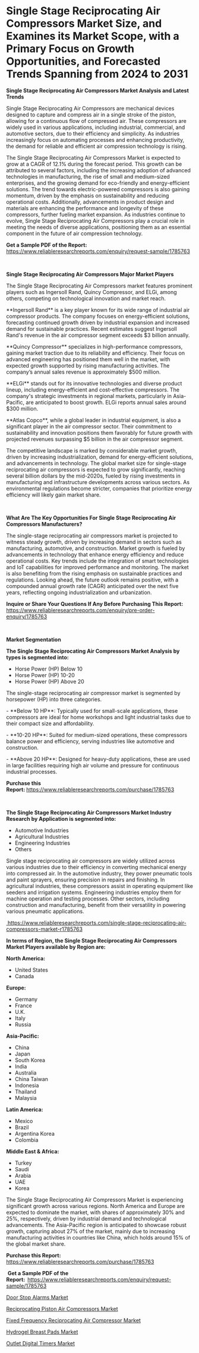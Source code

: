 <p><h1>Single Stage Reciprocating Air Compressors Market Size, and Examines its Market Scope, with a Primary Focus on Growth Opportunities, and Forecasted Trends Spanning from 2024 to 2031</h1></p><p><strong>Single Stage Reciprocating Air Compressors Market Analysis and Latest Trends</strong></p>
<p><p>Single Stage Reciprocating Air Compressors are mechanical devices designed to capture and compress air in a single stroke of the piston, allowing for a continuous flow of compressed air. These compressors are widely used in various applications, including industrial, commercial, and automotive sectors, due to their efficiency and simplicity. As industries increasingly focus on automating processes and enhancing productivity, the demand for reliable and efficient air compression technology is rising.</p><p>The Single Stage Reciprocating Air Compressors Market is expected to grow at a CAGR of 12.1% during the forecast period. This growth can be attributed to several factors, including the increasing adoption of advanced technologies in manufacturing, the rise of small and medium-sized enterprises, and the growing demand for eco-friendly and energy-efficient solutions. The trend towards electric-powered compressors is also gaining momentum, driven by the emphasis on sustainability and reducing operational costs. Additionally, advancements in product design and materials are enhancing the performance and longevity of these compressors, further fueling market expansion. As industries continue to evolve, Single Stage Reciprocating Air Compressors play a crucial role in meeting the needs of diverse applications, positioning them as an essential component in the future of air compression technology.</p></p>
<p><strong>Get a Sample PDF of the Report:&nbsp;</strong> <a href="https://www.reliableresearchreports.com/enquiry/request-sample/1785763?utm_campaign=38&utm_medium=2&utm_source=Github&utm_content=ia&utm_term=19122024&utm_id=single-stage-reciprocating-air-compressors">https://www.reliableresearchreports.com/enquiry/request-sample/1785763</a></p>
<p>&nbsp;</p>
<p><strong>Single Stage Reciprocating Air Compressors Major Market Players</strong></p>
<p><p>The Single Stage Reciprocating Air Compressors market features prominent players such as Ingersoll Rand, Quincy Compressor, and ELGi, among others, competing on technological innovation and market reach. </p><p>**Ingersoll Rand** is a key player known for its wide range of industrial air compressor products. The company focuses on energy-efficient solutions, forecasting continued growth driven by industrial expansion and increased demand for sustainable practices. Recent estimates suggest Ingersoll Rand's revenue in the air compressor segment exceeds $3 billion annually.</p><p>**Quincy Compressor** specializes in high-performance compressors, gaining market traction due to its reliability and efficiency. Their focus on advanced engineering has positioned them well in the market, with expected growth supported by rising manufacturing activities. The company’s annual sales revenue is approximately $500 million.</p><p>**ELGi** stands out for its innovative technologies and diverse product lineup, including energy-efficient and cost-effective compressors. The company's strategic investments in regional markets, particularly in Asia-Pacific, are anticipated to boost growth. ELGi reports annual sales around $300 million.</p><p>**Atlas Copco**, while a global leader in industrial equipment, is also a significant player in the air compressor sector. Their commitment to sustainability and innovation positions them favorably for future growth with projected revenues surpassing $5 billion in the air compressor segment.</p><p>The competitive landscape is marked by considerable market growth, driven by increasing industrialization, demand for energy-efficient solutions, and advancements in technology. The global market size for single-stage reciprocating air compressors is expected to grow significantly, reaching several billion dollars by the mid-2020s, fueled by rising investments in manufacturing and infrastructure developments across various sectors. As environmental regulations become stricter, companies that prioritize energy efficiency will likely gain market share.</p></p>
<p>&nbsp;</p>
<p><strong>What Are The Key Opportunities For Single Stage Reciprocating Air Compressors Manufacturers?</strong></p>
<p><p>The single-stage reciprocating air compressors market is projected to witness steady growth, driven by increasing demand in sectors such as manufacturing, automotive, and construction. Market growth is fueled by advancements in technology that enhance energy efficiency and reduce operational costs. Key trends include the integration of smart technologies and IoT capabilities for improved performance and monitoring. The market is also benefiting from the rising emphasis on sustainable practices and regulations. Looking ahead, the future outlook remains positive, with a compounded annual growth rate (CAGR) anticipated over the next five years, reflecting ongoing industrialization and urbanization.</p></p>
<p><strong>Inquire or Share Your Questions If Any Before Purchasing This Report:</strong> <a href="https://www.reliableresearchreports.com/enquiry/pre-order-enquiry/1785763?utm_campaign=38&utm_medium=2&utm_source=Github&utm_content=ia&utm_term=19122024&utm_id=single-stage-reciprocating-air-compressors">https://www.reliableresearchreports.com/enquiry/pre-order-enquiry/1785763</a></p>
<p>&nbsp;</p>
<p><strong>Market Segmentation</strong></p>
<p><strong>The Single Stage Reciprocating Air Compressors Market Analysis by types is segmented into:</strong></p>
<p><ul><li>Horse Power (HP) Below 10</li><li>Horse Power (HP) 10-20</li><li>Horse Power (HP) Above 20</li></ul></p>
<p><p>The single-stage reciprocating air compressor market is segmented by horsepower (HP) into three categories. </p><p>- **Below 10 HP**: Typically used for small-scale applications, these compressors are ideal for home workshops and light industrial tasks due to their compact size and affordability.</p><p>  </p><p>- **10-20 HP**: Suited for medium-sized operations, these compressors balance power and efficiency, serving industries like automotive and construction.</p><p>- **Above 20 HP**: Designed for heavy-duty applications, these are used in large facilities requiring high air volume and pressure for continuous industrial processes.</p></p>
<p><strong>Purchase this Report:&nbsp;</strong><a href="https://www.reliableresearchreports.com/purchase/1785763?utm_campaign=38&utm_medium=2&utm_source=Github&utm_content=ia&utm_term=19122024&utm_id=single-stage-reciprocating-air-compressors">https://www.reliableresearchreports.com/purchase/1785763</a></p>
<p>&nbsp;</p>
<p><strong>The Single Stage Reciprocating Air Compressors Market Industry Research by Application is segmented into:</strong></p>
<p><ul><li>Automotive Industries</li><li>Agricultural Industries</li><li>Engineering Industries</li><li>Others</li></ul></p>
<p><p>Single stage reciprocating air compressors are widely utilized across various industries due to their efficiency in converting mechanical energy into compressed air. In the automotive industry, they power pneumatic tools and paint sprayers, ensuring precision in repairs and finishing. In agricultural industries, these compressors assist in operating equipment like seeders and irrigation systems. Engineering industries employ them for machine operation and testing processes. Other sectors, including construction and manufacturing, benefit from their versatility in powering various pneumatic applications.</p></p>
<p><a href="https://www.reliableresearchreports.com/single-stage-reciprocating-air-compressors-market-r1785763?utm_campaign=38&utm_medium=2&utm_source=Github&utm_content=ia&utm_term=19122024&utm_id=single-stage-reciprocating-air-compressors">&nbsp;https://www.reliableresearchreports.com/single-stage-reciprocating-air-compressors-market-r1785763</a></p>
<p><strong>In terms of Region, the Single Stage Reciprocating Air Compressors Market Players available by Region are:</strong></p>
<p>
    <p> <strong> North America: </strong>
        <ul>
            <li>United States</li>
            <li>Canada</li>
        </ul>
        </p> 
    <p> <strong> Europe: </strong>
        <ul>
            <li>Germany</li>
            <li>France</li>
            <li>U.K.</li>
            <li>Italy</li>
            <li>Russia</li>
        </ul>
        </p> 
    <p> <strong> Asia-Pacific: </strong>
        <ul>
            <li>China</li>
            <li>Japan</li>
            <li>South Korea</li>
            <li>India</li>
            <li>Australia</li>
            <li>China Taiwan</li>
            <li>Indonesia</li>
            <li>Thailand</li>
            <li>Malaysia</li>
        </ul>
        </p> 
    <p> <strong> Latin America: </strong>
        <ul>
            <li>Mexico</li>
            <li>Brazil</li>
            <li>Argentina Korea</li>
            <li>Colombia</li>
        </ul>
        </p> 
    <p> <strong> Middle East & Africa: </strong>
        <ul>
            <li>Turkey</li>
            <li>Saudi</li>
            <li>Arabia</li>
            <li>UAE</li>
            <li>Korea</li>
        </ul>
    </p>
    </p>
<p><p>The Single Stage Reciprocating Air Compressors Market is experiencing significant growth across various regions. North America and Europe are expected to dominate the market, with shares of approximately 30% and 25%, respectively, driven by industrial demand and technological advancements. The Asia-Pacific region is anticipated to showcase robust growth, capturing about 27% of the market, mainly due to increasing manufacturing activities in countries like China, which holds around 15% of the global market share.</p></p>
<p><strong>Purchase this Report: </strong><a href="https://www.reliableresearchreports.com/purchase/1785763?utm_campaign=38&utm_medium=2&utm_source=Github&utm_content=ia&utm_term=19122024&utm_id=single-stage-reciprocating-air-compressors">https://www.reliableresearchreports.com/purchase/1785763</a></p>
<p>&nbsp;<strong>Get a Sample PDF of the Report:&nbsp;&nbsp;</strong><a href="https://www.reliableresearchreports.com/enquiry/request-sample/1785763?utm_campaign=38&utm_medium=2&utm_source=Github&utm_content=ia&utm_term=19122024&utm_id=single-stage-reciprocating-air-compressors">https://www.reliableresearchreports.com/enquiry/request-sample/1785763</a></p>
<p><strong></strong></p>
<p><p><a href="https://www.linkedin.com/pulse/door-stop-alarms-market-analysis-growth-forecast-44-cagr-from-izkwf?utm_campaign=38&utm_medium=2&utm_source=Github&utm_content=ia&utm_term=19122024&utm_id=single-stage-reciprocating-air-compressors">Door Stop Alarms Market</a></p><p><a href="https://github.com/dmitriyvo6rog/Market-Research-Report-List-1/blob/main/reciprocating-piston-air-compressors-market.md?utm_campaign=38&utm_medium=2&utm_source=Github&utm_content=ia&utm_term=19122024&utm_id=single-stage-reciprocating-air-compressors">Reciprocating Piston Air Compressors Market</a></p><p><a href="https://github.com/petbigbeepjn/Market-Research-Report-List-1/blob/main/fixed-frequency-reciprocating-air-compressor-market.md?utm_campaign=38&utm_medium=2&utm_source=Github&utm_content=ia&utm_term=19122024&utm_id=single-stage-reciprocating-air-compressors">Fixed Frequency Reciprocating Air Compressor Market</a></p><p><a href="https://www.linkedin.com/pulse/consumer-behavior-shifts-hydrogel-breast-pads-market-demand-analysis-ycgvf?utm_campaign=38&utm_medium=2&utm_source=Github&utm_content=ia&utm_term=19122024&utm_id=single-stage-reciprocating-air-compressors">Hydrogel Breast Pads Market</a></p><p><a href="https://www.linkedin.com/pulse/strong-growth-anticipated-global-outlet-digital-timers-market-gpsgf?utm_campaign=38&utm_medium=2&utm_source=Github&utm_content=ia&utm_term=19122024&utm_id=single-stage-reciprocating-air-compressors">Outlet Digital Timers Market</a></p></p>